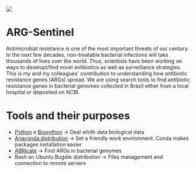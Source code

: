 ![](https://media.istockphoto.com/vectors/world-map-network-connection-vector-id540756502)
# ARG-Sentinel
Antimicrobial resistance is one of the most important threats of our century. In the next few decades, non-treatable bacterial infections will take thousands of lives over the world. Thus, scientists have been working on ways to developt/find novel antibiotics as well as surveillance strategies. This is my and my colleagues' contribution to understanding how antibiotic resistance genes (ARGs) spread. We are using search tools to find antibiotic resistance genes in bacterial genomes collected in Brazil either from a local hospital or deposited on NCBI.

# Tools and their purposes
- [Python](https://www.python.org/) e [Biopython](https://biopython.org/) -> Deal whith data biological data
- [Anaconda distribution](https://www.anaconda.com/) -> Set a friendly work environment. Conda makes packages installation easier 
- [ABRicate](https://github.com/tseemann/abricate) -> Find ARGs in bacterial genomes
- Bash on Ubuntu Bugdie distribution -> Files management and connection to remote servers

